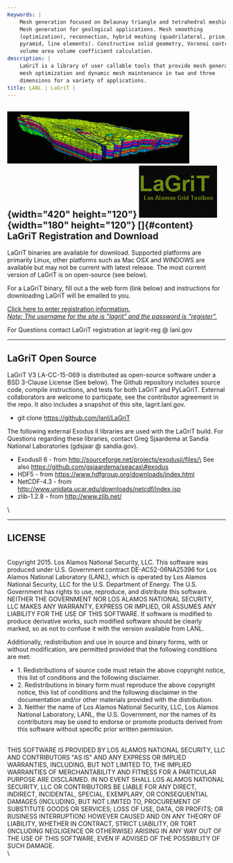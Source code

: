 ```yaml
---
Keywords: |
    Mesh generation focused on Delaunay triangle and tetrahedral meshing.
    Mesh generation for geological applications. Mesh smoothing
    (optimization), reconnection, hybrid meshing (quadrilateral, prism,
    pyramid, line elements). Constructive solid geometry, Voronoi control
    volume area volume coefficient calculation.
description: |
    LaGriT is a library of user callable tools that provide mesh generation,
    mesh optimization and dynamic mesh maintenance in two and three
    dimensions for a variety of applications.
title: LANL | LaGriT |
---
```


<div id="content-org">

![](images/lagrit1.jpg){width="420" height="120"}
![](images/lagrit2.jpg){width="180" height="120"}
[]{#content}\
LaGriT Registration and Download
--------------------------------

LaGriT binaries are available for download. Supported platforms are
primarily Linux, other platforms such as Mac OSX and WINDOWS are
available but may not be current with latest release. The most current
version of LaGriT is on open-source (see below).

For a LaGriT binary, fill out a the web form (link below) and
instructions for downloading LaGriT will be emailed to you.

[Click here to enter registration information.\
*Note: The username for the site is "lagrit" and the password is
"register".*](https://lagrit.lanl.gov/reg/form.php)

For Questions contact LaGriT registration at lagrit-reg @ lanl.gov

------------------------------------------------------------------------

LaGriT Open Source
------------------

LaGriT V3 LA-CC-15-069 is distributed as open-source software under a
BSD 3-Clause License (See below). The Github repository includes source
code, compile instructions, and tests for both LaGriT and PyLaGriT.
External collaborators are welcome to particpate, see the contributor
agreement in the repo. It also includes a snapshot of this site,
lagrit.lanl.gov.

-   git clone <https://github.com/lanl/LaGriT>

The following external Exodus II libraries are used with the LaGriT
build. For Questions regarding these libraries, contact Greg Sjaardema
at Sandia National Laboratories (gdsjaar @ sandia.gov).

-   ExodusII 6 - from http://sourceforge.net/projects/exodusii/files/\
    See also https://github.com/gsjaardema/seacas\#exodus
-   HDF5 - from https://www.hdfgroup.org/downloads/index.html
-   NetCDF-4.3 - from
    http://www.unidata.ucar.edu/downloads/netcdf/index.jsp
-   zlib-1.2.8 - from http://www.zlib.net/

\

------------------------------------------------------------------------

LICENSE
-------

\
Copyright 2015. Los Alamos National Security, LLC. This software was
produced under U.S. Government contract DE-AC52-06NA25396 for Los Alamos
National Laboratory (LANL), which is operated by Los Alamos National
Security, LLC for the U.S. Department of Energy. The U.S. Government has
rights to use, reproduce, and distribute this software. NEITHER THE
GOVERNMENT NOR LOS ALAMOS NATIONAL SECURITY, LLC MAKES ANY WARRANTY,
EXPRESS OR IMPLIED, OR ASSUMES ANY LIABILITY FOR THE USE OF THIS
SOFTWARE. If software is modified to produce derivative works, such
modified software should be clearly marked, so as not to confuse it with
the version available from LANL.

Additionally, redistribution and use in source and binary forms, with or
without modification, are permitted provided that the following
conditions are met:

-   1\. Redistributions of source code must retain the above copyright
    notice, this list of conditions and the following disclaimer.
-   2\. Redistributions in binary form must reproduce the above copyright
    notice, this list of conditions and the following disclaimer in the
    documentation and/or other materials provided with the distribution.
-   3\. Neither the name of Los Alamos National Security, LLC, Los Alamos
    National Laboratory, LANL, the U.S. Government, nor the names of its
    contributors may be used to endorse or promote products derived from
    this software without specific prior written permission.

\
THIS SOFTWARE IS PROVIDED BY LOS ALAMOS NATIONAL SECURITY, LLC AND
CONTRIBUTORS "AS IS" AND ANY EXPRESS OR IMPLIED WARRANTIES, INCLUDING,
BUT NOT LIMITED TO, THE IMPLIED WARRANTIES OF MERCHANTABILITY AND
FITNESS FOR A PARTICULAR PURPOSE ARE DISCLAIMED. IN NO EVENT SHALL LOS
ALAMOS NATIONAL SECURITY, LLC OR CONTRIBUTORS BE LIABLE FOR ANY DIRECT,
INDIRECT, INCIDENTAL, SPECIAL, EXEMPLARY, OR CONSEQUENTIAL DAMAGES
(INCLUDING, BUT NOT LIMITED TO, PROCUREMENT OF SUBSTITUTE GOODS OR
SERVICES; LOSS OF USE, DATA, OR PROFITS; OR BUSINESS INTERRUPTION)
HOWEVER CAUSED AND ON ANY THEORY OF LIABILITY, WHETHER IN CONTRACT,
STRICT LIABILITY, OR TORT (INCLUDING NEGLIGENCE OR OTHERWISE) ARISING IN
ANY WAY OUT OF THE USE OF THIS SOFTWARE, EVEN IF ADVISED OF THE
POSSIBILITY OF SUCH DAMAGE.
\
\

</div>
